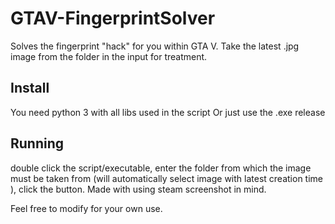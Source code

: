 # GTAV-FingerprintSolver
Solves the fingerprint "hack" for you within GTA V. Take the latest .jpg image from the folder in the input for treatment.

## Install
You need python 3 with all libs used in the script
Or just use the .exe release

## Running
double click the script/executable, enter the folder from which the image must be taken from (will automatically select image with latest creation time ), click the button.
Made with using steam screenshot in mind.

Feel free to modify for your own use.